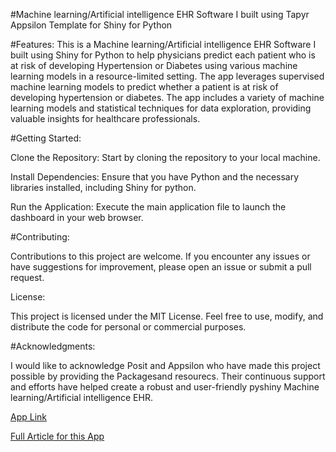 #Machine learning/Artificial intelligence EHR Software I built using Tapyr Appsilon Template for Shiny for Python

#Features:
This is a Machine learning/Artificial intelligence EHR Software I built using Shiny for Python to help physicians predict each patient who is at risk of developing Hypertension or Diabetes using various machine learning models in a resource-limited setting. The app leverages supervised machine learning models to predict whether a patient is at risk of developing hypertension or diabetes. The app includes a variety of machine learning models and statistical techniques for data exploration, providing valuable insights for healthcare professionals.

#Getting Started:

Clone the Repository: Start by cloning the repository to your local machine.

Install Dependencies: Ensure that you have Python and the necessary libraries installed, including Shiny for python.

Run the Application: Execute the main application file to launch the dashboard in your web browser.


#Contributing:

Contributions to this project are welcome. If you encounter any issues or have suggestions for improvement, please open an issue or submit a pull request.

License:

This project is licensed under the MIT License. Feel free to use, modify, and distribute the code for personal or commercial purposes.

#Acknowledgments:

I would like to acknowledge Posit and Appsilon who have made this project possible by providing the Packagesand resourecs. Their continuous support and efforts have helped create a robust and user-friendly pyshiny Machine learning/Artificial intelligence EHR.


[App Link](https://am-datasolution.shinyapps.io/tapyrml/)


[Full Article for this App](https://am-datasolution.com/posts/shiny4pythonML/)